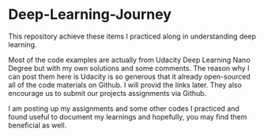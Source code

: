 # Deep-Learning-Journey

This repository achieve these items I practiced along in understanding deep learning.

Most of the code examples are actually from Udacity Deep Learning Nano Degree but with my own solutions and some comments. The reason why I can post them here is Udacity is so generous that it already open-sourced all of the code materials on Github. I will provid the links later. They also encourage us to submit our projects assignments via Github. 

I am posting up my assignments and some other codes I practiced and found useful to document my learnings and hopefully, you may find them beneficial as well.

